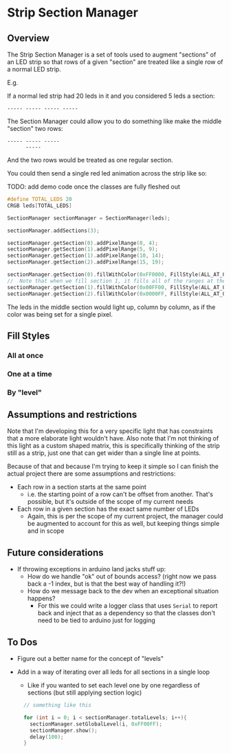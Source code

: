 # Strip Section Manager

## Overview

The Strip Section Manager is a set of tools used to augment "sections" of an LED strip so that rows of a given "section" are treated like a single row of a normal LED strip.

E.g.

<!-- TODO: replace with picture of actual wiring -->

If a normal led strip had 20 leds in it and you considered 5 leds a section:

```
----- ----- ----- -----
```

The Section Manager could allow you to do something like make the middle "section" two rows:

```
----- ----- -----
      -----
```

And the two rows would be treated as one regular section.

You could then send a single red led animation across the strip like so:

TODO: add demo code once the classes are fully fleshed out

```c++
#define TOTAL_LEDS 20
CRGB leds[TOTAL_LEDS]

SectionManager sectionManager = SectionManager(leds);

sectionManager.addSections(3);

sectionManager.getSection(0).addPixelRange(0, 4);
sectionManager.getSection(1).addPixelRange(5, 9);
sectionManager.getSection(1).addPixelRange(10, 14);
sectionManager.getSection(2).addPixelRange(15, 19);

sectionManager.getSection(0).fillWithColor(0xFF0000, FillStyle(ALL_AT_ONCE));
//  Note that when we fill section 1, it fills all of the ranges at the same time
sectionManager.getSection(1).fillWithColor(0x00FF00, FillStyle(ALL_AT_ONCE));
sectionManager.getSection(2).fillWithColor(0x0000FF, FillStyle(ALL_AT_ONCE));
```

The leds in the middle section would light up, column by column, as if the color was being set for a single pixel.

<!-- TODO: fill in details including animated gifs -->

## Fill Styles

### All at once

### One at a time

### By "level"

## Assumptions and restrictions

Note that I'm developing this for a very specific light that has constraints that a more elaborate light wouldn't have. Also note that I'm not thinking of this light as a custom shaped matrix, this is specifically thinking of the strip still as a strip, just one that can get wider than a single line at points.

Because of that and because I'm trying to keep it simple so I can finish the actual project there are some assumptions and restrictions:

- Each row in a section starts at the same point
  - i.e. the starting point of a row can't be offset from another. That's possible, but it's outside of the scope of my current needs
- Each row in a given section has the exact same number of LEDs
  - Again, this is per the scope of my current project, the manager could be augmented to account for this as well, but keeping things simple and in scope

## Future considerations

- If throwing exceptions in arduino land jacks stuff up:
  - How do we handle "ok" out of bounds access? (right now we pass back a -1 index, but is that the best way of handling it?!)
  - How do we message back to the dev when an exceptional situation happens?
    - For this we could write a logger class that uses `Serial` to report back and inject that as a dependency so that the classes don't need to be tied to arduino just for logging

## To Dos

- Figure out a better name for the concept of "levels"
- Add in a way of iterating over all leds for all sections in a single loop

  - Like if you wanted to set each level one by one regardless of sections (but still applying section logic)

  ```c++
    // something like this

    for (int i = 0; i < sectionManager.totalLevels; i++){
      sectionManager.setGlobalLevel(i, 0xFF00FF);
      sectionManager.show();
      delay(100);
    }
  ```
